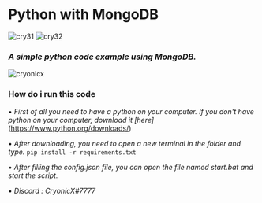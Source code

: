 # Python with MongoDB
![cry31](https://cdn.discordapp.com/attachments/846754982236782593/846904499020234822/745319947395137586.png) ![cry32](https://cdn.discordapp.com/emojis/714547839950389341.png?v=1)

### *A simple python code example using MongoDB.* 


![cryonicx](https://cdn.discordapp.com/attachments/839135788246630482/846913400507727912/unknown.png)


### How do i run this code

 • *First of all you need to have a python on your computer. If you don't have python on your computer, download it [here]*(https://www.python.org/downloads/) 

 • *After downloading, you need to open a new terminal in the folder and type.* ```pip install -r requirements.txt```

 • *After filling the config.json file, you can open the file named start.bat and start the script.*

 • *Discord : CryonicX#7777*